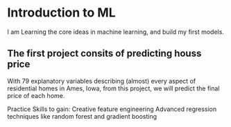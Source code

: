 # Introduction to ML
I am Learning the core ideas in machine learning, and build my first models.

## The first project consits of predicting houss price
With 79 explanatory variables describing (almost) every aspect of residential homes in Ames, Iowa, from this project, we will predict the final price of each home.

Practice Skills to gain:
Creative feature engineering 
Advanced regression techniques like random forest and gradient boosting
